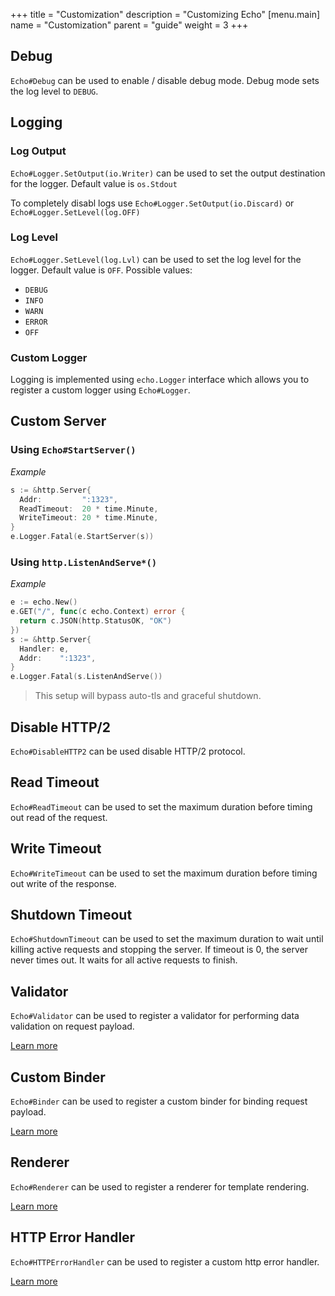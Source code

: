 +++
title = "Customization"
description = "Customizing Echo"
[menu.main]
  name = "Customization"
  parent = "guide"
  weight = 3
+++

## Debug

`Echo#Debug` can be used to enable / disable debug mode. Debug mode sets the log level
to `DEBUG`.

## Logging

### Log Output

`Echo#Logger.SetOutput(io.Writer)` can be used to set the output destination for
the logger. Default value is `os.Stdout`

To completely disabl logs use `Echo#Logger.SetOutput(io.Discard)` or `Echo#Logger.SetLevel(log.OFF)`

### Log Level

`Echo#Logger.SetLevel(log.Lvl)` can be used to set the log level for the logger.
Default value is `OFF`. Possible values:

- `DEBUG`
- `INFO`
- `WARN`
- `ERROR`
- `OFF`

### Custom Logger

Logging is implemented using `echo.Logger` interface which allows you to register
a custom logger using `Echo#Logger`.

## Custom Server

### Using `Echo#StartServer()`

*Example*

```go
s := &http.Server{
  Addr:         ":1323",
  ReadTimeout:  20 * time.Minute,
  WriteTimeout: 20 * time.Minute,
}
e.Logger.Fatal(e.StartServer(s))
```

### Using `http.ListenAndServe*()`


*Example*

```go
e := echo.New()
e.GET("/", func(c echo.Context) error {
  return c.JSON(http.StatusOK, "OK")
})
s := &http.Server{
  Handler: e,
  Addr:    ":1323",
}
e.Logger.Fatal(s.ListenAndServe())
```

> This setup will bypass auto-tls and graceful shutdown. 

## Disable HTTP/2

`Echo#DisableHTTP2` can be used disable HTTP/2 protocol.

## Read Timeout

`Echo#ReadTimeout` can be used to set the maximum duration before timing out read
of the request.

## Write Timeout

`Echo#WriteTimeout` can be used to set the maximum duration before timing out write
of the response.

## Shutdown Timeout

`Echo#ShutdownTimeout` can be used to set the maximum duration to wait until killing
active requests and stopping the server. If timeout is 0, the server never times
out. It waits for all active requests to finish.

## Validator

`Echo#Validator` can be used to register a validator for performing data validation
on request payload.

[Learn more](/guide/request#validate-data)

## Custom Binder

`Echo#Binder` can be used to register a custom binder for binding request payload.

[Learn more](/guide/request/#custom-binder)

## Renderer

`Echo#Renderer` can be used to register a renderer for template rendering.

[Learn more](/guide/templates)

## HTTP Error Handler

`Echo#HTTPErrorHandler` can be used to register a custom http error handler.

[Learn more](/guide/error-handling)
